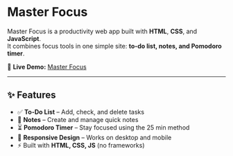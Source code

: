 # Master Focus

Master Focus is a productivity web app built with **HTML**, **CSS**, and **JavaScript**.  
It combines focus tools in one simple site: **to-do list, notes, and Pomodoro timer**.

🔗 **Live Demo:** [Master Focus](https://wassefdabbas.github.io/MasterFocus/)

---

## ✨ Features
- ✅ **To-Do List** – Add, check, and delete tasks  
- 📝 **Notes** – Create and manage quick notes  
- ⏳ **Pomodoro Timer** – Stay focused using the 25 min method  
- 📱 **Responsive Design** – Works on desktop and mobile  
- ⚡ Built with **HTML, CSS, JS** (no frameworks)  
